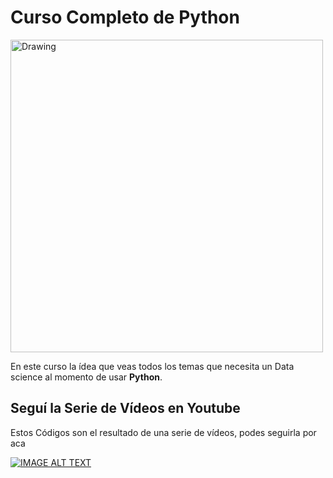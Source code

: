 # Curso Completo de Python

<img src="https://programacion.net/files/article/20170717020730_python-logo.png" alt="Drawing" style="width: 500px;"/>

En este curso la ídea que veas todos los temas que necesita un Data science al momento de usar __Python__.

## Seguí la Serie de Vídeos en Youtube

Estos Códigos son el resultado de una serie de vídeos, podes seguirla por aca 

[![IMAGE ALT TEXT](https://www.interactivechaos.com/sites/default/files/inline-images/imagen_presentacion_tutorial.png)](https://www.youtube.com/watch?v=6jVtazQ1d8Q&list=RD6jVtazQ1d8Q&start_radio=1 "Python Tutorial")
